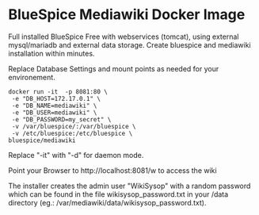 # BlueSpice Mediawiki Docker Image

Full installed BlueSpice Free with webservices (tomcat), using external mysql/mariadb and external data storage. Create bluespice and mediawiki installation within minutes.

Replace Database Settings and mount points as needed for your environement.
```
docker run -it  -p 8081:80 \
 -e "DB_HOST=172.17.0.1" \
 -e "DB_NAME=mediawiki" \
 -e "DB_USER=mediawiki" \
 -e "DB_PASSWORD=my_secret" \
 -v /var/bluespice/:/var/bluespice \
 -v /etc/bluespice:/etc/bluespice \
bluespice/mediawiki
```

Replace "-it" with "-d" for daemon mode.

Point your Browser to http://localhost:8081/w to access the wiki

The installer creates the admin user "WikiSysop" with a random password which can be found in the file wikisysop_password.txt in your /data directory (eg.: /var/mediawiki/data/wikisysop_password.txt).
